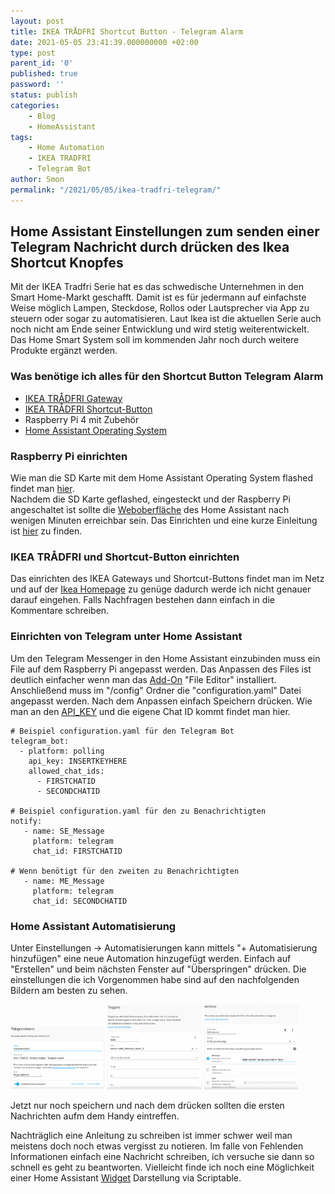 ```yaml
--- 
layout: post 
title: IKEA TRÅDFRI Shortcut Button - Telegram Alarm 
date: 2021-05-05 23:41:39.000000000 +02:00 
type: post 
parent_id: '0' 
published: true 
password: '' 
status: publish 
categories: 
    - Blog 
    - HomeAssistant 
tags: 
    - Home Automation 
    - IKEA TRADFRI 
    - Telegram Bot 
author: Smon
permalink: "/2021/05/05/ikea-tradfri-telegram/" 
---
```


**Home Assistant Einstellungen zum senden einer Telegram Nachricht durch drücken des Ikea Shortcut Knopfes**
------------------------------------------------------------------------------------------------------------

Mit der IKEA Tradfri Serie hat es das schwedische Unternehmen in den Smart Home-Markt geschafft. Damit ist es für jedermann auf einfachste Weise möglich Lampen, Steckdose, Rollos oder Lautsprecher via App zu steuern oder sogar zu automatisieren. Laut Ikea ist die aktuellen Serie auch noch nicht am Ende seiner Entwicklung und wird stetig weiterentwickelt. Das Home Smart System soll im kommenden Jahr noch durch weitere Produkte ergänzt werden.

### **Was benötige ich alles für den Shortcut Button Telegram Alarm**

*   [IKEA TRÅDFRI Gateway](https://www.ikea.com/de/de/p/tradfri-gateway-weiss-40337806/)
*   [IKEA TRÅDFRI Shortcut-Button](https://www.ikea.com/de/de/p/tradfri-shortcut-button-weiss-40356381/)
*   Raspberry Pi 4 mit Zubehör
*   [Home Assistant Operating System](https://www.home-assistant.io/installation/raspberrypi)

### **Raspberry Pi einrichten**

Wie man die SD Karte mit dem Home Assistant Operating System flashed findet man [hier](https://www.home-assistant.io/installation/raspberrypi).  
Nachdem die SD Karte geflashed, eingesteckt und der Raspberry Pi angeschaltet ist sollte die [Weboberfläche](http://homeassistant.local:8123) des Home Assistant nach wenigen Minuten erreichbar sein. Das Einrichten und eine kurze Einleitung ist [hier](https://www.home-assistant.io/getting-started/onboarding/) zu finden.

### **IKEA TRÅDFRI und Shortcut-Button einrichten**

Das einrichten des IKEA Gateways und Shortcut-Buttons findet man im Netz und auf der [Ikea Homepage](https://www.ikea.com/at/de/customer-service/product-support/smart-lighting/app_gateway-pub8ba3ca96) zu genüge dadurch werde ich nicht genauer darauf eingehen. Falls Nachfragen bestehen dann einfach in die Kommentare schreiben.

### **Einrichten von Telegram unter Home Assistant**

Um den Telegram Messenger in den Home Assistant einzubinden muss ein File auf dem Raspberry Pi angepasst werden. Das Anpassen des Files ist deutlich einfacher wenn man das [Add-On](https://www.home-assistant.io/getting-started/configuration/) "File Editor" installiert. Anschließend muss im "/config" Ordner die "configuration.yaml" Datei angepasst werden. Nach dem Anpassen einfach Speichern drücken. Wie man an den [API\_KEY](https://sendpulse.com/knowledge-base/chatbot/create-telegram-chatbot) und die eigene Chat ID kommt findet man hier.

    # Beispiel configuration.yaml für den Telegram Bot
    telegram_bot:
      - platform: polling 
        api_key: INSERTKEYHERE
        allowed_chat_ids: 
          - FIRSTCHATID 
          - SECONDCHATID 
    
    # Beispiel configuration.yaml für den zu Benachrichtigten
    notify:
       - name: SE_Message
         platform: telegram
         chat_id: FIRSTCHATID
    
    # Wenn benötigt für den zweiten zu Benachrichtigten
       - name: ME_Message
         platform: telegram
         chat_id: SECONDCHATID 

### **Home Assistant Automatisierung**

Unter Einstellungen -> Automatisierungen kann mittels "+ Automatisierung hinzufügen" eine neue Automation hinzugefügt werden. Einfach auf "Erstellen" und beim nächsten Fenster auf "Überspringen" drücken. Die einstellungen die ich Vorgenommen habe sind auf den nachfolgenden Bildern am besten zu sehen.

<!-- ![IKEA]({{ site.baseurl }}/assets/2021/05/Bildschirmfoto-2021-05-05-um-23.03.26-1024x675.png)
![IKEA]({{ site.baseurl }}/assets/2021/05/Bildschirmfoto-2021-05-05-um-23.03.57-1024x912.png)
![IKEA]({{ site.baseurl }}/assets/2021/05/Bildschirmfoto-2021-05-05-um-23.04.31-1024x919.png) -->

<p float="left">
    <img src="/assets/2021/05/Bildschirmfoto-2021-05-05-um-23.03.26-1024x675.png" width="30%" height="30%">
    <img src="/assets/2021/05/Bildschirmfoto-2021-05-05-um-23.03.57-1024x912.png" width="30%" height="30%">
    <img src="/assets/2021/05/Bildschirmfoto-2021-05-05-um-23.04.31-1024x919.png" width="30%" height="30%">
</p>

Jetzt nur noch speichern und nach dem drücken sollten die ersten Nachrichten aufm dem Handy eintreffen.

Nachträglich eine Anleitung zu schreiben ist immer schwer weil man meistens doch noch etwas vergisst zu notieren. Im falle von Fehlenden Informationen einfach eine Nachricht schreiben, ich versuche sie dann so schnell es geht zu beantworten. Vielleicht finde ich noch eine Möglichkeit einer Home Assistant [Widget](http://elesie.de/2021/02/11/scriptable-widgets/) Darstellung via Scriptable.